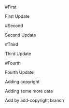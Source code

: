 #First

First Update


#Second

Second Update

#Third

Third Update

#Fourth

Fourth Update

Adding copyright

Adding some more data

Add by add-copyright branch